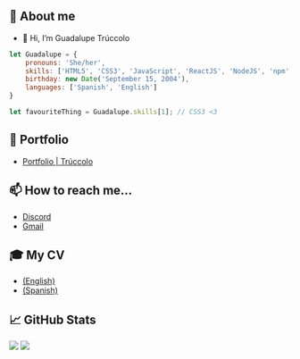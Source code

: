 ## 📢 About me

- 👋 Hi, I’m Guadalupe Trúccolo

```js
let Guadalupe = {
    pronouns: 'She/her',
    skills: ['HTML5', 'CSS3', 'JavaScript', 'ReactJS', 'NodeJS', 'npm', 'Kotlin', 'Unity', 'Bootstrap'],
    birthday: new Date('September 15, 2004'),
    languages: ['Spanish', 'English']
}

let favouriteThing = Guadalupe.skills[1]; // CSS3 <3
```
## 💼 Portfolio

- [Portfolio | Trúccolo](https://portfolio-truccolo.netlify.app/)

## 📫 How to reach me...
- [Discord](https://discord.com/users/guada#5719)
- [Gmail](mailto:truccologuadalupe@gmail.com)

## 🎓 My CV

- [(English)](https://drive.google.com/file/d/1t_fzXetEAe188IFsgSCI4IXAHRiLJQ_2/view?usp=sharing)
- [(Spanish)](https://drive.google.com/file/d/1dAxtC7Srmu3ZLQiwPYxcSk7pBrydhvoC/view?usp=sharing)

## 📈 GitHub Stats

<img src="https://github-readme-stats.vercel.app/api/top-langs/?username=GuadalupeTruccolo&theme=radical">
<img src="https://github-readme-stats.vercel.app/api?username=GuadalupeTruccolo&theme=radical&show_icons=true">
